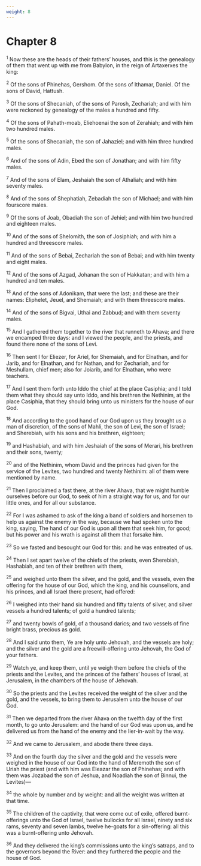 ```yaml
---
weight: 8
---
```


# Chapter 8

<sup>1</sup> Now these are the heads of their fathers’ houses, and this is the genealogy of them that went up with me from Babylon, in the reign of Artaxerxes the king: 

<sup>2</sup> Of the sons of Phinehas, Gershom. Of the sons of Ithamar, Daniel. Of the sons of David, Hattush. 

<sup>3</sup> Of the sons of Shecaniah, of the sons of Parosh, Zechariah; and with him were reckoned by genealogy of the males a hundred and fifty. 

<sup>4</sup> Of the sons of Pahath-moab, Eliehoenai the son of Zerahiah; and with him two hundred males. 

<sup>5</sup> Of the sons of Shecaniah, the son of Jahaziel; and with him three hundred males. 

<sup>6</sup> And of the sons of Adin, Ebed the son of Jonathan; and with him fifty males. 

<sup>7</sup> And of the sons of Elam, Jeshaiah the son of Athaliah; and with him seventy males. 

<sup>8</sup> And of the sons of Shephatiah, Zebadiah the son of Michael; and with him fourscore males. 

<sup>9</sup> Of the sons of Joab, Obadiah the son of Jehiel; and with him two hundred and eighteen males. 

<sup>10</sup> And of the sons of Shelomith, the son of Josiphiah; and with him a hundred and threescore males. 

<sup>11</sup> And of the sons of Bebai, Zechariah the son of Bebai; and with him twenty and eight males. 

<sup>12</sup> And of the sons of Azgad, Johanan the son of Hakkatan; and with him a hundred and ten males. 

<sup>13</sup> And of the sons of Adonikam, that were the last; and these are their names: Eliphelet, Jeuel, and Shemaiah; and with them threescore males. 

<sup>14</sup> And of the sons of Bigvai, Uthai and Zabbud; and with them seventy males. 

<sup>15</sup> And I gathered them together to the river that runneth to Ahava; and there we encamped three days: and I viewed the people, and the priests, and found there none of the sons of Levi. 

<sup>16</sup> Then sent I for Eliezer, for Ariel, for Shemaiah, and for Elnathan, and for Jarib, and for Elnathan, and for Nathan, and for Zechariah, and for Meshullam, chief men; also for Joiarib, and for Elnathan, who were teachers. 

<sup>17</sup> And I sent them forth unto Iddo the chief at the place Casiphia; and I told them what they should say unto Iddo, and his brethren the Nethinim, at the place Casiphia, that they should bring unto us ministers for the house of our God. 

<sup>18</sup> And according to the good hand of our God upon us they brought us a man of discretion, of the sons of Mahli, the son of Levi, the son of Israel; and Sherebiah, with his sons and his brethren, eighteen; 

<sup>19</sup> and Hashabiah, and with him Jeshaiah of the sons of Merari, his brethren and their sons, twenty; 

<sup>20</sup> and of the Nethinim, whom David and the princes had given for the service of the Levites, two hundred and twenty Nethinim: all of them were mentioned by name. 

<sup>21</sup> Then I proclaimed a fast there, at the river Ahava, that we might humble ourselves before our God, to seek of him a straight way for us, and for our little ones, and for all our substance. 

<sup>22</sup> For I was ashamed to ask of the king a band of soldiers and horsemen to help us against the enemy in the way, because we had spoken unto the king, saying, The hand of our God is upon all them that seek him, for good; but his power and his wrath is against all them that forsake him. 

<sup>23</sup> So we fasted and besought our God for this: and he was entreated of us. 

<sup>24</sup> Then I set apart twelve of the chiefs of the priests, even Sherebiah, Hashabiah, and ten of their brethren with them, 

<sup>25</sup> and weighed unto them the silver, and the gold, and the vessels, even the offering for the house of our God, which the king, and his counsellors, and his princes, and all Israel there present, had offered: 

<sup>26</sup> I weighed into their hand six hundred and fifty talents of silver, and silver vessels a hundred talents; of gold a hundred talents; 

<sup>27</sup> and twenty bowls of gold, of a thousand darics; and two vessels of fine bright brass, precious as gold. 

<sup>28</sup> And I said unto them, Ye are holy unto Jehovah, and the vessels are holy; and the silver and the gold are a freewill-offering unto Jehovah, the God of your fathers. 

<sup>29</sup> Watch ye, and keep them, until ye weigh them before the chiefs of the priests and the Levites, and the princes of the fathers’ houses of Israel, at Jerusalem, in the chambers of the house of Jehovah. 

<sup>30</sup> So the priests and the Levites received the weight of the silver and the gold, and the vessels, to bring them to Jerusalem unto the house of our God. 

<sup>31</sup> Then we departed from the river Ahava on the twelfth day of the first month, to go unto Jerusalem: and the hand of our God was upon us, and he delivered us from the hand of the enemy and the lier-in-wait by the way. 

<sup>32</sup> And we came to Jerusalem, and abode there three days. 

<sup>33</sup> And on the fourth day the silver and the gold and the vessels were weighed in the house of our God into the hand of Meremoth the son of Uriah the priest (and with him was Eleazar the son of Phinehas; and with them was Jozabad the son of Jeshua, and Noadiah the son of Binnui, the Levites)— 

<sup>34</sup> the whole by number and by weight: and all the weight was written at that time. 

<sup>35</sup> The children of the captivity, that were come out of exile, offered burnt-offerings unto the God of Israel, twelve bullocks for all Israel, ninety and six rams, seventy and seven lambs, twelve he-goats for a sin-offering: all this was a burnt-offering unto Jehovah. 

<sup>36</sup> And they delivered the king’s commissions unto the king’s satraps, and to the governors beyond the River: and they furthered the people and the house of God. 


